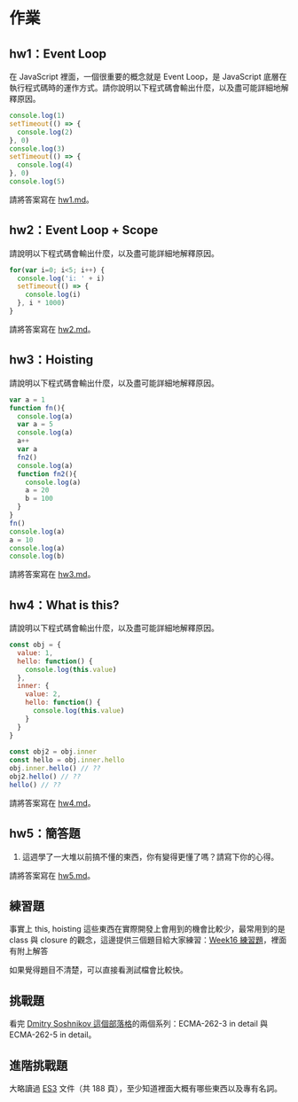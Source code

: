 # 作業

## hw1：Event Loop

在 JavaScript 裡面，一個很重要的概念就是 Event Loop，是 JavaScript 底層在執行程式碼時的運作方式。請你說明以下程式碼會輸出什麼，以及盡可能詳細地解釋原因。

``` js
console.log(1)
setTimeout(() => {
  console.log(2)
}, 0)
console.log(3)
setTimeout(() => {
  console.log(4)
}, 0)
console.log(5)
```

請將答案寫在 [hw1.md](hw1.md)。

## hw2：Event Loop + Scope

請說明以下程式碼會輸出什麼，以及盡可能詳細地解釋原因。

``` js
for(var i=0; i<5; i++) {
  console.log('i: ' + i)
  setTimeout(() => {
    console.log(i)
  }, i * 1000)
}
```

請將答案寫在 [hw2.md](hw2.md)。

## hw3：Hoisting

請說明以下程式碼會輸出什麼，以及盡可能詳細地解釋原因。

``` js
var a = 1
function fn(){
  console.log(a)
  var a = 5
  console.log(a)
  a++
  var a
  fn2()
  console.log(a)
  function fn2(){
    console.log(a)
    a = 20
    b = 100
  }
}
fn()
console.log(a)
a = 10
console.log(a)
console.log(b)
```

請將答案寫在 [hw3.md](hw3.md)。

## hw4：What is this?

請說明以下程式碼會輸出什麼，以及盡可能詳細地解釋原因。

``` js
const obj = {
  value: 1,
  hello: function() {
    console.log(this.value)
  },
  inner: {
    value: 2,
    hello: function() {
      console.log(this.value)
    }
  }
}
  
const obj2 = obj.inner
const hello = obj.inner.hello
obj.inner.hello() // ??
obj2.hello() // ??
hello() // ??
```

請將答案寫在 [hw4.md](hw4.md)。

## hw5：簡答題

1. 這週學了一大堆以前搞不懂的東西，你有變得更懂了嗎？請寫下你的心得。

請將答案寫在 [hw5.md](hw5.md)。

## 練習題

事實上 this, hoisting 這些東西在實際開發上會用到的機會比較少，最常用到的是 class 與 closure 的觀念，這邊提供三個題目給大家練習：[Week16 練習題](https://github.com/Lidemy/mentor-program-4th/issues/16)，裡面有附上解答

如果覺得題目不清楚，可以直接看測試檔會比較快。

## 挑戰題

看完 [Dmitry Soshnikov 這個部落格](http://dmitrysoshnikov.com/)的兩個系列：ECMA-262-3 in detail 與 ECMA-262-5 in detail。

## 進階挑戰題

大略讀過 [ES3](https://www.ecma-international.org/publications/files/ECMA-ST-ARCH/ECMA-262,%203rd%20edition,%20December%201999.pdf) 文件（共 188 頁），至少知道裡面大概有哪些東西以及專有名詞。
